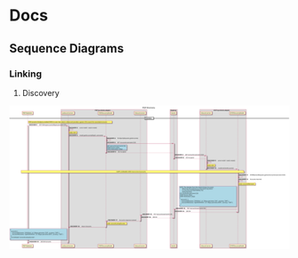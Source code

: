 # Docs


## Sequence Diagrams



### Linking

1. Discovery

![](../out/docs/sequence/PISPDiscoveryApi/PISP%20Discovery.svg)